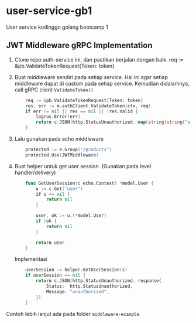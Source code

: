 # user-service-gb1

User service kodinggo golang bootcamp 1

## JWT Middleware gRPC Implementation
1. Clone repo auth-service ini, dan pastikan berjalan dengan baik.
        req := &pb.ValidateTokenRequest{Token: token} 
2. Buat middleware sendiri pada setiap service. Hal ini agar setiap middleware dapat di custom pada setiap service. Kemudian didalamnya, call gRPC client `ValidateToken()`
    ```go
        req := &pb.ValidateTokenRequest{Token: token} 
		res, err := m.authClient.ValidateToken(ctx, req)
		if err != nil || res == nil || !res.Valid {
			logrus.Error(err)
			return c.JSON(http.StatusUnauthorized, map[string]string{"error": "invalid or expired token"})
		}
    ```
3. Lalu gunakan pada echo middleware
    ```go
        protected := e.Group("/products")
	    protected.Use(JWTMiddleware)
    ```
4. Buat helper untuk get user session. (Gunakan pada level handler/delivery)
    ```go
        func GetUserSession(c echo.Context) *model.User {
            u := c.Get("user")
            if u == nil {
                return nil
            }

            user, ok := u.(*model.User)
            if !ok {
                return nil
            }

            return user
        }
    ```

    Implementasi
    ```go
        userSession := helper.GetUserSession(c)
        if userSession == nil {
            return c.JSON(http.StatusUnauthorized, response{
                Status:  http.StatusUnauthorized,
                Message: "unauthorized",
            })
        }
    ```

Contoh lebih lanjut ada pada folder `middleware-example`.

